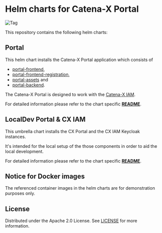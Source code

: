 # Helm charts for Catena-X Portal

![Tag](https://img.shields.io/static/v1?label=&message=LeadingRepository&color=green&style=flat)

This repository contains the following helm charts:

##  Portal

This helm chart installs the Catena-X Portal application which consists of

* [portal-frontend](https://github.com/eclipse-tractusx/portal-frontend),
* [portal-frontend-registration](https://github.com/eclipse-tractusx/portal-frontend-registration),
* [portal-assets](https://github.com/eclipse-tractusx/portal-assets) and
* [portal-backend](https://github.com/eclipse-tractusx/portal-backend).

The Catena-X Portal is designed to work with the [Catena-X IAM](https://github.com/eclipse-tractusx/portal-iam).

For detailed information please refer to the chart specific **[README](./charts/portal/README.md)**.

##  LocalDev Portal & CX IAM

This umbrella chart installs the CX Portal and the CX IAM Keycloak instances.

It's intended for the local setup of the those components in order to aid the local development.

For detailed information please refer to the chart specific **[README](./charts/localdev/README.md)**.

## Notice for Docker images

The referenced container images in the helm charts are for demonstration purposes only.

## License

Distributed under the Apache 2.0 License.
See [LICENSE](./LICENSE) for more information.
